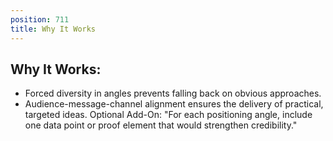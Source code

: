 ```yaml
---
position: 711
title: Why It Works
---
```


## Why It Works:

- Forced diversity in angles prevents falling back on obvious approaches.
- Audience-message-channel alignment ensures the delivery of practical, targeted ideas.
Optional Add-On: "For each positioning angle, include one data point or proof element that would strengthen credibility."